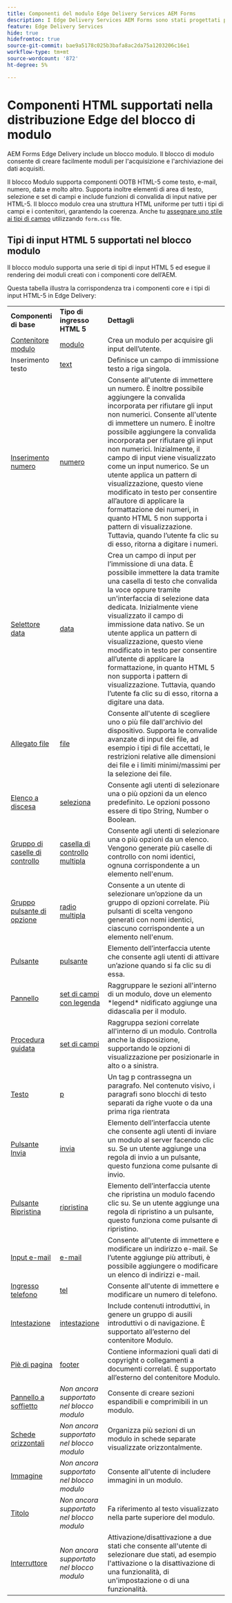 ```yaml
---
title: Componenti del modulo Edge Delivery Services AEM Forms
description: I Edge Delivery Services AEM Forms sono stati progettati per offrire prestazioni di picco, consentendoti di immaginare il futuro della raccolta dati semplificata e del coinvolgimento degli utenti. L’articolo elenca tutti i componenti Forms disponibili come predefiniti per i moduli EDD.
feature: Edge Delivery Services
hide: true
hidefromtoc: true
source-git-commit: bae9a5178c025b3bafa8ac2da75a1203206c16e1
workflow-type: tm+mt
source-wordcount: '872'
ht-degree: 5%

---
```





# Componenti HTML supportati nella distribuzione Edge del blocco di modulo

AEM Forms Edge Delivery include un blocco modulo. Il blocco di modulo consente di creare facilmente moduli per l&#39;acquisizione e l&#39;archiviazione dei dati acquisiti.

Il blocco Modulo supporta componenti OOTB HTML-5 come testo, e-mail, numero, data e molto altro. Supporta inoltre elementi di area di testo, selezione e set di campi e include funzioni di convalida di input native per HTML-5. Il blocco modulo crea una struttura HTML uniforme per tutti i tipi di campi e i contenitori, garantendo la coerenza. Anche tu [assegnare uno stile ai tipi di campo](https://adobe-rnd.github.io/form-block/customization/styling_form) utilizzando `form.css` file.

## Tipi di input HTML 5 supportati nel blocco modulo

Il blocco modulo supporta una serie di tipi di input HTML 5 ed esegue il rendering dei moduli creati con i componenti core dell’AEM.

Questa tabella illustra la corrispondenza tra i componenti core e i tipi di input HTML-5 in Edge Delivery:

<table>
 <tbody>
  <tr>
   <td><b>Componenti di base</b> </td>
   <td><b>Tipo di ingresso HTML 5</b> </td>
   <td><b>Dettagli</b></td>
  </tr>
  <tr>
   <td><a href ="https://experienceleague.adobe.com/docs/experience-manager-core-components/using/adaptive-forms/adaptive-forms-components/form-container.html">Contenitore modulo</a></td>
   <td><a href ="https://developer.mozilla.org/en-US/docs/Web/HTML/Element/input#form">modulo </td>
   <td> Crea un modulo per acquisire gli input dell’utente.
   </td>
  </tr>
  <tr>
   <td><a herf="https://experienceleague.adobe.com/docs/experience-manager-core-components/using/adaptive-forms/adaptive-forms-components/text-input.html">Inserimento testo</a></td>
   <td><a href ="https://developer.mozilla.org/en-US/docs/Web/HTML/Element/input/text">text</a></td>
   <td> Definisce un campo di immissione testo a riga singola. </td>
  </tr>
  <tr>
   <td><a href = "https://experienceleague.adobe.com/docs/experience-manager-core-components/using/adaptive-forms/adaptive-forms-components/number-input.html">Inserimento numero</a></td>
   <td><a href = "https://developer.mozilla.org/en-US/docs/Web/HTML/Element/input/number">numero</a></td>
   <td>Consente all'utente di immettere un numero. È inoltre possibile aggiungere la convalida incorporata per rifiutare gli input non numerici. Consente all'utente di immettere un numero. È inoltre possibile aggiungere la convalida incorporata per rifiutare gli input non numerici. Inizialmente, il campo di input viene visualizzato come un input numerico. Se un utente applica un pattern di visualizzazione, questo viene modificato in testo per consentire all’autore di applicare la formattazione dei numeri, in quanto HTML 5 non supporta i pattern di visualizzazione. Tuttavia, quando l’utente fa clic su di esso, ritorna a digitare i numeri.</td>
  </tr>
  <tr>
   <td><a href ="https://experienceleague.adobe.com/docs/experience-manager-core-components/using/adaptive-forms/adaptive-forms-components/date-picker.html">Selettore data</a></td>
   <td><a href = "https://developer.mozilla.org/en-US/docs/Web/HTML/Element/input/date">data </a></td>
   <td> Crea un campo di input per l’immissione di una data. È possibile immettere la data tramite una casella di testo che convalida la voce oppure tramite un'interfaccia di selezione data dedicata. Inizialmente viene visualizzato il campo di immissione data nativo. Se un utente applica un pattern di visualizzazione, questo viene modificato in testo per consentire all’utente di applicare la formattazione, in quanto HTML 5 non supporta i pattern di visualizzazione. Tuttavia, quando l’utente fa clic su di esso, ritorna a digitare una data.</td>
  </tr>
  <tr>
   <td><a href ="https://experienceleague.adobe.com/docs/experience-manager-core-components/using/adaptive-forms/adaptive-forms-components/file-attachment.html">Allegato file</a></td>
   <td><a href ="https://developer.mozilla.org/en-US/docs/Web/HTML/Element/input/file">file</a></td>
   <td> Consente all'utente di scegliere uno o più file dall'archivio del dispositivo. Supporta le convalide avanzate di input dei file, ad esempio i tipi di file accettati, le restrizioni relative alle dimensioni dei file e i limiti minimi/massimi per la selezione dei file. </td>
  </tr>
  <tr>
   <td><a href ="https://experienceleague.adobe.com/docs/experience-manager-core-components/using/adaptive-forms/adaptive-forms-components/drop-down.html"> Elenco a discesa</a></td>
   <td><a href ="https://developer.mozilla.org/en-US/docs/Web/HTML/Element/select">seleziona</a></td>
   <td> Consente agli utenti di selezionare una o più opzioni da un elenco predefinito. Le opzioni possono essere di tipo String, Number o Boolean.</td>
  </tr>
  <tr>
   <td><a href ="https://experienceleague.adobe.com/docs/experience-manager-core-components/using/adaptive-forms/adaptive-forms-components/checkbox-group.html">Gruppo di caselle di controllo</a></td>
   <td><a href ="https://developer.mozilla.org/en-US/docs/Web/HTML/Element/input/checkbox">casella di controllo multipla</a></td>
   <td> Consente agli utenti di selezionare una o più opzioni da un elenco. Vengono generate più caselle di controllo con nomi identici, ognuna corrispondente a un elemento nell'enum. </td>
  </tr>
  <tr>
   <td><a href ="https://experienceleague.adobe.com/docs/experience-manager-core-components/using/adaptive-forms/adaptive-forms-components/radio-button.html">Gruppo pulsante di opzione</td>
   <td><a href ="https://developer.mozilla.org/en-US/docs/Web/HTML/Element/input/radio">radio multipla</a></td>
   <td> Consente a un utente di selezionare un’opzione da un gruppo di opzioni correlate. Più pulsanti di scelta vengono generati con nomi identici, ciascuno corrispondente a un elemento nell'enum.</td>
  </tr>
  <tr>
   <td><a href ="https://experienceleague.adobe.com/docs/experience-manager-core-components/using/adaptive-forms/adaptive-forms-components/button.html">Pulsante</td>
   <td><a href ="https://developer.mozilla.org/en-US/docs/Web/HTML/Element/input/button">pulsante</a></td>
   <td>Elemento dell’interfaccia utente che consente agli utenti di attivare un’azione quando si fa clic su di essa. </td>
  </tr>
  <tr>
   <td><a href="" https://experienceleague.adobe.com/docs/experience-manager-core-components/using/adaptive-forms/adaptive-forms-components/panel-container.html">Pannello</a></td>
   <td><a href ="https://developer.mozilla.org/en-US/docs/Web/HTML/Element/fieldset">set di campi con legenda</a></td>
   <td> Raggruppare le sezioni all'interno di un modulo, dove un elemento *legend* nidificato aggiunge una didascalia per il modulo.</td>
  </tr>
   <tr>
   <td><a href ="https://experienceleague.adobe.com/docs/experience-manager-core-components/using/adaptive-forms/adaptive-forms-components/wizard.html?lang=it">Procedura guidata</a></td>
   <td><a href ="https://developer.mozilla.org/en-US/docs/Web/HTML/Element/fieldset">set di campi</a></td>
   <td>Raggruppa sezioni correlate all'interno di un modulo. Controlla anche la disposizione, supportando le opzioni di visualizzazione per posizionarle in alto o a sinistra. </td>
  </tr>
    <tr>
   <td><a href ="https://experienceleague.adobe.com/docs/experience-manager-core-components/using/adaptive-forms/adaptive-forms-components/text.html">Testo</a></td>
   <td><a href ="https://developer.mozilla.org/en-US/docs/Web/HTML/Element/p">p</a></td>
   <td>Un tag p contrassegna un paragrafo. Nel contenuto visivo, i paragrafi sono blocchi di testo separati da righe vuote o da una prima riga rientrata</td>
  </tr>
     <tr>
   <td><a href ="https://experienceleague.adobe.com/docs/experience-manager-core-components/using/adaptive-forms/adaptive-forms-components/submit-button.html">Pulsante Invia</td>
   <td><a href ="https://developer.mozilla.org/en-US/docs/Web/HTML/Element/input/submit">invia</a></td>
   <td> Elemento dell’interfaccia utente che consente agli utenti di inviare un modulo al server facendo clic su. Se un utente aggiunge una regola di invio a un pulsante, questo funziona come pulsante di invio. </td>
  </tr>
     <tr>
   <td><a href = "https://experienceleague.adobe.com/docs/experience-manager-core-components/using/adaptive-forms/adaptive-forms-components/reset-button.html">Pulsante Ripristina</a></td>
   <td><a href ="https://developer.mozilla.org/en-US/docs/Web/HTML/Element/input/reset">ripristina</a></td>
   <td>Elemento dell’interfaccia utente che ripristina un modulo facendo clic su. Se un utente aggiunge una regola di ripristino a un pulsante, questo funziona come pulsante di ripristino. </td>
  </tr>
    <tr>
   <td><a href ="https://experienceleague.adobe.com/docs/experience-manager-core-components/using/adaptive-forms/adaptive-forms-components/email-input.html">Input e-mail</td>
   <td><a href ="https://developer.mozilla.org/en-US/docs/Web/HTML/Element/input/email">e-mail</a></td>
   <td> Consente all'utente di immettere e modificare un indirizzo e-mail. Se l’utente aggiunge più attributi, è possibile aggiungere o modificare un elenco di indirizzi e-mail.</td>
  </tr>
   <tr>
   <td><a href ="https://experienceleague.adobe.com/docs/experience-manager-core-components/using/adaptive-forms/adaptive-forms-components/telephone-input.html">Ingresso telefono</a></td>
   <td><a href ="https://developer.mozilla.org/en-US/docs/Web/HTML/Element/input/tel">tel</a></td>
   <td>Consente all'utente di immettere e modificare un numero di telefono.</td>
  </tr>
   <tr>
   <td><a href ="https://experienceleague.adobe.com/docs/experience-manager-core-components/using/adaptive-forms/adaptive-forms-components/header.html">Intestazione</td>
   <td><a href = "https://developer.mozilla.org/en-US/docs/Web/HTML/Element/header"> intestazione</a></td>
   <td>Include contenuti introduttivi, in genere un gruppo di ausili introduttivi o di navigazione. È supportato all’esterno del contenitore Modulo. </td>
  </tr>
  <tr>
   <td><a href ="https://experienceleague.adobe.com/docs/experience-manager-core-components/using/adaptive-forms/adaptive-forms-components/footer.html">Piè di pagina</td>
   <td><a href = "https://developer.mozilla.org/en-US/docs/Web/HTML/Element/footer">footer</a></td>
   <td> Contiene informazioni quali dati di copyright o collegamenti a documenti correlati. È supportato all’esterno del contenitore Modulo.</td>
  </tr>
  <tr>
   <td><a href = "https://experienceleague.adobe.com/docs/experience-manager-core-components/using/adaptive-forms/adaptive-forms-components/accordion.html?lang=it">Pannello a soffietto<a></td>
   <td><i>Non ancora supportato nel blocco modulo</i></td>
   <td> Consente di creare sezioni espandibili e comprimibili in un modulo. </td>
  </tr>
  <tr>
   <td><a href ="https://experienceleague.adobe.com/docs/experience-manager-core-components/using/adaptive-forms/adaptive-forms-components/horizontal-tabs.html?lang=it">Schede orizzontali</a></td>
   <td><i>Non ancora supportato nel blocco modulo</i></td>
   <td>Organizza più sezioni di un modulo in schede separate visualizzate orizzontalmente.</td>
  </tr>
  <tr>
   <td><a href = "https://experienceleague.adobe.com/docs/experience-manager-core-components/using/adaptive-forms/adaptive-forms-components/image.html">Immagine</a></td>
   <td><i>Non ancora supportato nel blocco modulo</i></td>
   <td> Consente all'utente di includere immagini in un modulo.</td>
  </tr><tr>
   <td><a href ="https://experienceleague.adobe.com/docs/experience-manager-core-components/using/adaptive-forms/adaptive-forms-components/title.html">Titolo</a></td>
   <td><i>Non ancora supportato nel blocco modulo</i></td>
   <td> Fa riferimento al testo visualizzato nella parte superiore del modulo. </td>
  </tr>
  <tr>
   <td><a href = "https://experienceleague.adobe.com/docs/experience-manager-core-components/using/adaptive-forms/adaptive-forms-components/submit-button.html">Interruttore</td>
   <td><i>Non ancora supportato nel blocco modulo</i></td>
   <td> Attivazione/disattivazione a due stati che consente all'utente di selezionare due stati, ad esempio l'attivazione o la disattivazione di una funzionalità, di un'impostazione o di una funzionalità.</td>
  </tr>
 </tbody>
</table>


